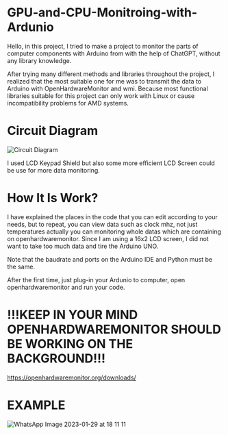 # GPU-and-CPU-Monitroing-with-Ardunio

 Hello, in this project, I tried to make a project to monitor the parts of computer components with Arduino from with the help of ChatGPT, without any library knowledge.

 After trying many different methods and libraries throughout the project, I realized that the most suitable one for me was to transmit the data to Arduino with OpenHardwareMonitor and wmi. Because most functional libraries suitable for this project can only work with Linux or cause incompatibility problems for AMD systems.
 
# Circuit Diagram 

![Circuit Diagram](https://user-images.githubusercontent.com/123881168/215335623-b8bf33ea-6f1d-4de5-b2ce-5770052a1427.JPG)

I used LCD Keypad Shield but also some more efficient LCD Screen could be use for more data monitoring.


# How It Is Work?

I have explained the places in the code that you can edit according to your needs, but to repeat, you can view data such as clock mhz, not just temperatures actually you can monitoring whole datas which are containing on openhardwaremonitor. Since I am using a 16x2 LCD screen, I did not want to take too much data and tire the Arduino UNO.

Note that the baudrate and ports on the Arduino IDE and Python must be the same.

After the first time, just plug-in your Ardunio to computer, open openhardwaremonitor and run your code.


# !!!KEEP IN YOUR MIND OPENHARDWAREMONITOR SHOULD BE WORKING ON THE BACKGROUND!!!

https://openhardwaremonitor.org/downloads/

# EXAMPLE 

![WhatsApp Image 2023-01-29 at 18 11 11](https://user-images.githubusercontent.com/123881168/215335796-aaa71dc0-7cbc-4c1d-bc2d-560af1c8653b.jpeg)


